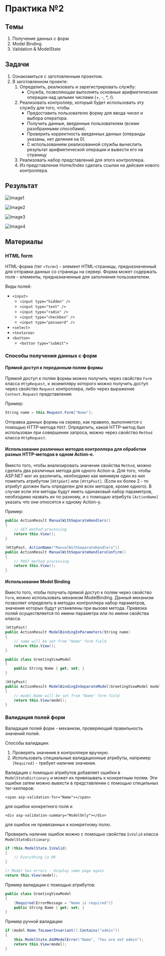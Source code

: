 # Практика №2

## Темы

1. Получение данных с форм
2. Model Binding
3. Validation & ModelState

## Задачи

1. Ознакомиться с заготовленным проектом.
2. В заготовленном проекте:
   1. Определить, реализовать и зарегистрировать службу:
      * Служба, позволяющая выполнять основные арифметические операции над целыми числами (+, -, *, /).
   2. Реализовать контроллер, который будет использовать эту службу для того, чтобы
      * Предоставить пользователю форму для ввода чисел и выбора оператора.
      * Получить данные, введенные пользователем (всеми разобранными способами).
      * Проверить корректность введенных данных (операнды указаны, нет деления на 0).
      * С использованием реализованной службы вычеслить результат арифметической операции и вывести его на страницу
   3. Реализовать набор представлений для этого контроллера.
   4. Из представления Home/Index сделать ссылки на дейсвия нового контроллера.

## Результат

![Image1](Images/Image1.png)

![Image2](Images/Image2.png)

![Image3](Images/Image3.png)

![Image4](Images/Image4.png)

## Материалы

### HTML form

HTML-форма (тег `<form>`) - элемент HTML-страницы, предназначенный для отправки данных со страницы на сервер.
Форма может содержать поля - элементы, предназначенные для заполнения пользователем.

Виды полей:
* `<input>`
  * `<input type="hidden" />`
  * `<input type="text" />`
  * `<input type="radio" />`
  * `<input type="checkbox" />`
  * `<input type="password" />`
* `<select>` 
* `<textarea>`
* `<button>`
  * `<button type="submit">`

### Способы получения данных с форм

#### Прямой доступ к переданным полям формы

Прямой доступ к полям формы можно получить через свойство `Form` класса `HttpRequest`, к экземпляру которого можно получить 
доступ через свойство `Request` контроллера, либо через выражение `Context.Request` представления.

Пример:
```csharp
String name = this.Request.Form["Name"];
```

Отправка данных формы на сервер, как правило, выполняется с помощью HTTP-метода `POST`.
Определить, какой HTTP-метод был использован при совершении запроса, можно через свойство `Method` класса `HttpRequest`.

#### Использование различных методов контроллера для обработки разных HTTP-методов в одном Action-е.

Вместо того, чтобы анализировать значение свойства `Method`, можно сделать два различных метода для одного Action-а.
Для того, чтобы ASP.NET мог их различить, необходимо как минимум один из них пометить атрибутом `[HttpGet]` или `[HttpPost]`. 
(Если их более 2 - то атрибут должен быть определен для всех методов, кроме одного). 
В случае если эти методы будут иметь одинаковый набор параметров, необходимо назвать их по разному, и с помощью атрибута `[ActionName]` указать что они относятся к одному Action-у.

Пример:
```csharp
public ActionResult ManualWithSeparateHandlers()
{
    // GET method processing
    return this.View();
}

[HttpPost, ActionName("ManualWithSeparateHandlers")]
public ActionResult ManualWithSeparateHandlersConfirm()
{
    // POST method processing
    return this.View();
}
```

#### Использование Model Binding

Вместо того, чтобы получать прямой доступ к полям через свойство `Form`, можно использовать механизм ModelBinding.
Данный механизм позволяет определить в методах контроллера набор параметров, значения которых будут устанвлены при вызове метода.
Привязка полей осуществляется по имени параметра или по имени свойства класса.

```csharp
[HttpPost]
public ActionResult ModelBindingInParameters(String name)
{
    // name will be set from "Name" form field
    return this.View();
}
```

```csharp
public class GreetingViewModel
{
    public String Name { get; set; }
}

[HttpPost]
public ActionResult ModelBindingInSeparateModel(GreetingViewModel model)
{
    // model.Name will be set from "Name" form field
    return this.View(model);
}
```

### Валидация полей форм

Валидация полей форм - механизм, проверяющий правильность значений полей.

Способы валидации:
1. Проверять значения в контроллере вручную.
2. Использовать специальные валидационные атрибуты, например `[Required]` - требует наличие значения.

Валидация с помощью атрибутов добавляет ошибки в `ModelStateDictionary` и может их привязывать к конкретным полям. Эти ошибки затем можно вывести в представлении с помощью специльных тег-хелперов:
```
<span asp-validation-for="Name"></span>
```
для ошибок конкретного поля и
```
<div asp-validation-summary="ModelOnly"></div>
```
для ошибок не привязанных к конкретному полю.

Проверить наличие ошибок можно с помощью свойства `IsValid` класса `ModelStateDictionary`:
```csharp
if (this.ModelState.IsValid)
{
    // Everything is OK
}

// Model has errors - display same page again
return this.View(model);
```

Пример валидации с помощью атрибутов:
```csharp
public class GreetingViewModel
{
    [Required(ErrorMessage = "Name is required")]
    public String Name { get; set; }
}
```

Пример ручной валидации:
```csharp
if (model.Name.ToLowerInvariant().Contains("admin"))
{
    this.ModelState.AddModelError("Name", "You are not admin");
    return this.View(model);
}
```